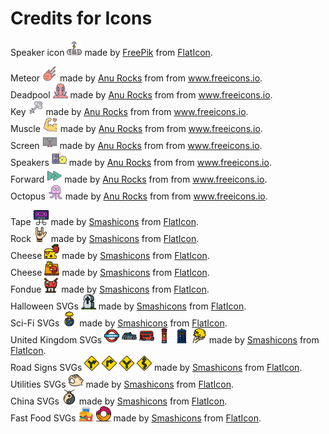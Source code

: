 # Credits for Icons

Speaker icon <img src="images/icons/speaker.svg" width="24" height="24" title="Speaker"> made by [FreePik](https://www.freepik.com/home) from [FlatIcon](https://www.flaticon.com).

Meteor <img src="images/icons/shutdown.svg" width="24" height="24" title="Meteor"> made by [Anu Rocks](https://freeicons.io/profile/730) from from www.freeicons.io.  
Deadpool <img src="images/icons/reboot.svg" width="24" height="24" title="Deadpool"> made by [Anu Rocks](https://freeicons.io/profile/730) from from www.freeicons.io.  
Key <img src="images/icons/lock.svg" width="24" height="24" title="Key"> made by [Anu Rocks](https://freeicons.io/profile/730) from from www.freeicons.io.  
Muscle <img src="images/icons/restart.svg" width="24" height="24" title="Muscle"> made by [Anu Rocks](https://freeicons.io/profile/730) from from www.freeicons.io.  
Screen <img src="images/icons/screen.svg" width="24" height="24" title="Screen"> made by [Anu Rocks](https://freeicons.io/profile/730) from from www.freeicons.io.  
Speakers <img src="images/icons/volume.svg" width="24" height="24" title="Speakers"> made by [Anu Rocks](https://freeicons.io/profile/730) from from www.freeicons.io.  
Forward <img src="images/icons/forward.svg" width="24" height="24" title="Forward"> made by [Anu Rocks](https://freeicons.io/profile/730) from from www.freeicons.io.  
Octopus <img src="images/icons/octopus.svg" width="24" height="24" title="Octopus"> made by [Anu Rocks](https://freeicons.io/profile/730) from from www.freeicons.io.

Tape <img src="images/icons/tape.svg" width="24" height="24" title="Tape"> made by [Smashicons](https://www.flaticon.com/authors/smashicons) from [FlatIcon](https://www.flaticon.com).  
Rock <img src="images/icons/rock.svg" width="24" height="24" title="Rock"> made by [Smashicons](https://www.flaticon.com/authors/smashicons) from [FlatIcon](https://www.flaticon.com).  
Cheese <img src="images/icons/cheese.svg" width="24" height="24" title="Cheese"> made by [Smashicons](https://www.flaticon.com/authors/smashicons) from [FlatIcon](https://www.flaticon.com).  
Cheese <img src="images/icons/sticktodesk.svg" width="24" height="24" title="Cheese"> made by [Smashicons](https://www.flaticon.com/authors/smashicons) from [FlatIcon](https://www.flaticon.com).  
Fondue <img src="images/icons/stickeverywhere.svg" width="24" height="24" title="Fondue"> made by [Smashicons](https://www.flaticon.com/authors/smashicons) from [FlatIcon](https://www.flaticon.com).  
Halloween SVGs <img src="images/icons/kill.svg" width="24" height="24" title="Gravestone"> made by [Smashicons](https://www.flaticon.com/authors/smashicons) from [FlatIcon](https://www.flaticon.com).  
Sci-Fi SVGs <img src="images/icons/destroy.svg" width="24" height="24" title="Apocalypse"> made by [Smashicons](https://www.flaticon.com/authors/smashicons) from [FlatIcon](https://www.flaticon.com).  
United Kingdom SVGs <img src="images/icons/underground.svg" width="24" height="24" title="Subway"> <img src="images/icons/groundlevel.svg" width="24" height="24" title="Cab"> <img src="images/icons/aboveground.svg" width="24" height="24" title="Bus"> <img src="images/icons/sendto.svg" width="24" height="24" title="Postbox"> <img src="images/icons/sendtodesk.svg" width="24" height="24" title="Tardis"> <img src="images/icons/bar.svg" width="24" height="24" title="Shakespeare"> made by [Smashicons](https://www.flaticon.com/authors/smashicons) from [FlatIcon](https://www.flaticon.com).  
Road Signs SVGs <img src="images/icons/topright.svg" width="24" height="24" title="Turn Right"> <img src="images/icons/right.svg" width="24" height="24" title="Right Turn"> <img src="images/icons/snap.svg" width="24" height="24" title="Split"> <img src="images/icons/move.svg" width="24" height="24" title="Move"> made by [Smashicons](https://www.flaticon.com/authors/smashicons) from [FlatIcon](https://www.flaticon.com).  
Utilities SVGs <img src="images/icons/resize.svg" width="24" height="24" title="Hand"> made by [Smashicons](https://www.flaticon.com/authors/smashicons) from [FlatIcon](https://www.flaticon.com).  
China SVGs <img src="images/icons/fullscreen.svg" width="24" height="24" title="Gong"> made by [Smashicons](https://www.flaticon.com/authors/smashicons) from [FlatIcon](https://www.flaticon.com).  
Fast Food SVGs <img src="images/icons/menu.svg" width="24" height="24" title="🍔"> <img src="images/icons/center.svg" width="24" height="24" title="🍩"> made by [Smashicons](https://www.flaticon.com/authors/smashicons) from [FlatIcon](https://www.flaticon.com).  
